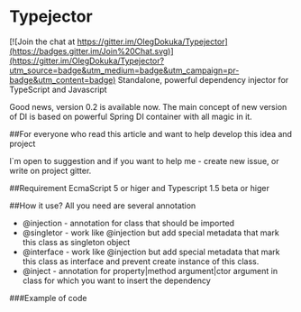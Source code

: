 # Typejector

[![Join the chat at https://gitter.im/OlegDokuka/Typejector](https://badges.gitter.im/Join%20Chat.svg)](https://gitter.im/OlegDokuka/Typejector?utm_source=badge&utm_medium=badge&utm_campaign=pr-badge&utm_content=badge)
Standalone, powerful dependency injector for TypeScript and Javascript

Good news, version 0.2 is available now. The main concept of new version of DI is based on powerful Spring DI container with all magic in it. 



##For everyone who read this article and want to help develop this idea and project

I`m open to suggestion and if you want to help me - create new issue, or write on project gitter.

##Requirement
EcmaScript 5 or higer and Typescript 1.5 beta or higer

##How it use?
All you need are several annotation
- @injection - annotation for class that should be imported
- @singletor - work like @injection but add special metadata that mark this class as singleton object
- @interface - work like @injection but add special metadata that mark this class as interface and prevent create instance of this class.
- @inject - annotation for property|method argument|ctor argument in class for which you want to insert the dependency

###Example of code
